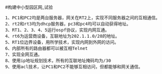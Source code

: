 #构建中小型园区网_试验
<pre>
1、PC1和PC2均是两台服务器，网关在RT2上，实现不同服务器之间的互相通信。
2、rt2和rt3均为dhcp服务器，pc3和pc4均可以自动获得地址。
3、RT1、2、3、4、5运行ospf协议，实现内网互通。
4、rt6为运营商设备，互联地址为202.1.1.0/28的地址。
5、RT1位边界设备，用所学技术，实现内网到外网的访问。
6、内部所有的路由器都可以被互相Telnet
7、实现全网互通。
8、使用ip地址规划技术，所有的互联地址掩码均为/30
9、使用acl技术，让PC1和PC2不能够互相访问，但都能够和网关通信。
</pre>
